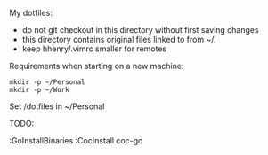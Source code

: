 My dotfiles:

* do not git checkout in this directory without first saving changes
* this directory contains original files linked to from ~/. 
* keep hhenry/.vimrc smaller for remotes

Requirements when starting on a new machine:

```
mkdir -p ~/Personal
mkdir -p ~/Work
```

Set /dotfiles in ~/Personal

TODO:

:GoInstallBinaries
:CocInstall coc-go
